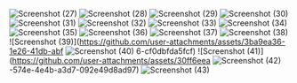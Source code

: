 ![Screenshot (27)](https://github.com/user-attachments/assets/70e981d3-4fb0-465d-b8a5-9f63ce10d805)
![Screenshot (28)](https://github.com/user-attachments/assets/dcc29683-9dc2-43ff-9a42-09583c1dcc40)
![Screenshot (29)](https://github.com/user-attachments/assets/5adf6bbe-f2e6-4849-864c-cee76a28ea9c)
![Screenshot (30)](https://github.com/user-attachments/assets/af5dcaa8-9942-4636-be9d-2b91990b0cc8)
![Screenshot (31)](https://github.com/user-attachments/assets/d8bd6753-8cf0-44a6-8900-eccbc42d1b1c)
![Screenshot (32)](https://github.com/user-attachments/assets/fa520eca-20cf-4649-8e55-c22b71b3a6ba)
![Screenshot (33)](https://github.com/user-attachments/assets/d4f11ccc-241b-4cdd-b0f7-359c8a2fdd0c)
![Screenshot (34)](https://github.com/user-attachments/assets/b3bb971e-9112-4e40-a717-4627611b50cc)
![Screenshot (35)](https://github.com/user-attachments/assets/98c54f7c-8d9e-4adb-b727-33d8aa276184)
![Screenshot (36)](https://github.com/user-attachments/assets/a9cc0ecc-a6a9-4845-ad28-489549111daf)
![Screenshot (37)](https://github.com/user-attachments/assets/6ef3991a-5c8a-4a90-8130-e74d11e17ecf)
![Screenshot (38)](https://github.com/user-attachments/assets/797d9560-e97e-4b91-8cae-f1e321d97a42)
![Screenshot (39)](https://github.com/user-attachments/assets/3ba9ea36-1e26-41db-abf
![Screenshot (40)](https://github.com/user-attachments/assets/234c4576-1990-4ade-9a2a-8f9df138e9f5)
6-cf0dbfda5fcf)
![Screenshot (41)](https://github.com/user-attachments/assets/30ff6eea
![Screenshot (42)](https://github.com/user-attachments/assets/a24a4425-206e-45a0-a4f5-2ea795684876)
-574e-4e4b-a3d7-092e49d8ad97)
![Screenshot (43)](https://github.com/user-attachments/assets/530d9e6f-afc9-4454-a200-7553eba01f23)
